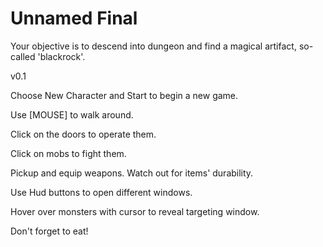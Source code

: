 # Unnamed Final
Your objective is to descend into dungeon and find a magical artifact, so-called 'blackrock'.

v0.1

Choose New Character and Start to begin a new game.

Use [MOUSE] to walk around. 

Click on the doors to operate them. 

Click on mobs to fight them. 

Pickup and equip weapons. Watch out for items' durability.

Use Hud buttons to open different windows.

Hover over monsters with cursor to reveal targeting window.

Don't forget to eat!
